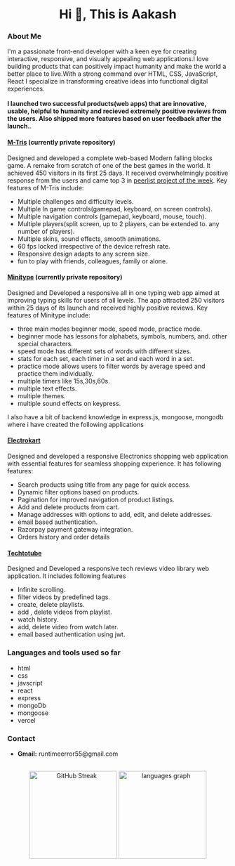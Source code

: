 <h1 align="center">Hi 👋, This is Aakash</h1>


<h3>About Me</h3>
I'm a passionate front-end developer with a keen eye for creating interactive, responsive, and
visually appealing web applications.I love building products that can positively impact humanity and make the world a better place to live.With a strong command over HTML, CSS, JavaScript, React
I specialize in transforming creative ideas into functional digital experiences.
<br></br>
<b>I launched two successful products(web apps) that are innovative, usable, helpful to humanity and recieved extremely positive reviews from the users. Also shipped more features based on user feedback after the launch.</b>.

<h4><a href="https://mtris.in/">M-Tris</a> (currently private repository)</h4>
<p>Designed and developed a complete web-based Modern falling blocks game. A remake from scratch of one of the best games in the world.
  It achieved 450 visitors in its first 25 days. It received overwhelmingly positive response from the users and came top 3 in <a href="https://peerlist.io/runtimeerror55/project/mtris">peerlist project of the week</a>. Key features of M-Tris include:</p>
  <ul>
  <li>Multiple challenges and difficulty levels.</li>
  <li>Multiple In game controls(gamepad, keyboard, on screen controls).</li>
  <li>Multiple navigation controls (gamepad, keyboard, mouse, touch).</li>
  <li>Multiple players(split screen, up to 2 players, can be extended to. any number of players).</li>
  <li>Multiple skins, sound effects, smooth animations.</li>
  <li>60 fps locked irrespective of the device refresh rate.</li>
  <li>Responsive design adapts to any screen size.</li>
  <li>fun to play with friends, colleagues, family or alone.</li>

</ul>
<h4><a href="https://minitype.in/">Minitype</a> (currently private repository)</h4>

<p> Designed and Developed a responsive all in one typing web app aimed at improving typing skills for users of all levels.
  The app attracted 250 visitors within 25 days of its launch and received highly positive reviews. Key features of Minitype include:</p>
  <ul>
<li>three main modes beginner mode, speed mode, practice mode.</li>
<li>beginner mode has lessons for alphabets, symbols, numbers, and. other special characters.</li>
<li>speed mode has different sets of words with different sizes.</li>
<li>stats for each set, each timer in a set and each word in a set.</li>
<li>practice mode allows users to filter words by average speed and practice them individually.</li>
<li>multiple timers like 15s,30s,60s.</li>
<li>multiple text effects.</li>
<li>multiple themes.</li>
<li>multiple sound effects on keypress.</li>
</ul>

I also have a bit of backend knowledge in express.js, mongoose, mongodb where i have created the following applications
<h4><a href="https://ecommerce-frontend-one-tawny.vercel.app">Electrokart</a></h4>
<p>Designed and developed a responsive Electronics shopping web application with essential 
features for seamless shopping experience. It has following features:</p>
<ul>
  <li>Search products using title from any page for quick access.</li>
  <li>Dynamic filter options based on products.</li>
  <li>Pagination for improved navigation of product listings.</li>
  <li>Add and delete products from cart.</li>
  <li>Manage addresses with options to add, edit, and delete addresses.</li>
  <li>email based authentication.</li>
  <li>Razorpay payment gateway integration.</li>
  <li>Orders history and order details</li>
</ul>
<h4><a href="https://techtotube-frontend.vercel.app">Techtotube</a></h4>
<p>Designed and Developed a responsive tech reviews video library web application. It includes following features</p>
<ul>
  <li>Infinite scrolling.</li>
  <li>filter videos by predefined tags.</li>
  <li>create, delete playlists.</li>
  <li>add , delete videos from playlist.</li>
  <li>watch history.</li>
  <li>add, delete video from watch later.</li>
  <li>email based authentication using jwt.</li>
</ul>
<h3>Languages and tools used so far</h3>
<ul>
  <li>html</li>
  <li>css</li>
  <li>javscript</li>
  <li>react</li>
  <li>express</li>
  <li>mongoDb</li>
  <li>mongoose</li>
  <li>vercel</li>
 
</ul>
  </div>

  <h3>Contact</h3>
  <ul>
    <li><b>Gmail:</b> runtimeerror55@gmail.com</li>
 </ul>
  
<br clear="both">

<div align="center">
<a href="https://git.io/streak-stats"><img src="https://streak-stats.demolab.com?user=runtimeerror55&theme=dark&mode=daily&card_width=350" alt="GitHub Streak" height="200" /></a>
  <img src="https://github-readme-stats.vercel.app/api/top-langs?username=runtimeerror55&locale=en&hide_title=false&layout=compact&card_width=320&langs_count=5&theme=dracula&hide_border=false" height="200" alt="languages graph"  />
</div>


###

